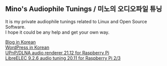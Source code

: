 ## Mino's Audiophile Tunings / 미노의 오디오파일 튜닝

It is my private audiophile tunings related to Linux and Open Source Software.  
I hope it could be any help and get your own way.

[Blog in Korean](https://blog.naver.com/parkmino45)  
[WordPress in Korean](https://mino170001903.wordpress.com/)  
[UPnP/DLNA audio renderer 21.12 for Raspberry Pi](https://drive.google.com/file/d/1xXj0t2vKre4osyyDL8KUTOp46jk3TyQC)  
[LibreELEC 9.2.6 audio tuning 20.11 for Raspberry Pi 2/3](https://drive.google.com/file/d/15BD2QacZr9HkTbaMgpBgAPSRQeZnoWQc)
